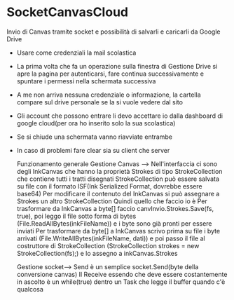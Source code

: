 # SocketCanvasCloud
Invio di Canvas tramite socket e possibilità di salvarli e caricarli da Google Drive

- Usare come credenziali la mail scolastica
- La prima volta che fa un operazione sulla finestra di Gestione Drive si apre la pagina per autenticarsi, fare continua successivamente e spuntare i permessi nella schermata successiva
- A me non arriva nessuna credenziale o informazione, la cartella compare sul drive personale se la si vuole vedere dal sito
- Gli account che possono entrare li devo accettare io dalla dashboard di google cloud(per ora ho inserito solo la sua scolastica)
- Se si chiude una schermata vanno riavviate entrambe
- In caso di problemi fare clear sia su client che server

    Funzionamento generale
    Gestione Canvas -->
    Nell'interfaccia ci sono degli InkCanvas che hanno la proprietà Strokes di tipo StrokeCollection che contiene tutti i tratti disegnati
    StrokeCollection può essere salvata su file con il formato ISF(Ink Serialized Format, dovrebbe essere base64)
    Per modificare il contenuto del InkCanvas si può assegnare a Strokes un altro StrokeCollection
    Quindi quello che faccio io è
    Per trasformare da InkCanvas a byte[] faccio canvInvio.Strokes.Save(fs, true), poi leggo il file sotto forma di bytes (File.ReadAllBytes(inkFileName)) e i byte sono già pronti per essere inviati
    Per trasformare da byte[] a InkCanvas scrivo prima su file i byte arrivati (File.WriteAllBytes(inkFileName, dati)) e poi passo il file al costruttore di StrokeCollection (StrokeCollection strokes = new StrokeCollection(fs);) e lo assegno a inkCanvas.Strokes
    
    Gestione socket-->
    Send è un semplice socket.Send(byte della conversione canvas)
    Il Receive essendo che deve essere costantemente in ascolto è un while(true) dentro un Task che legge il buffer quando c'è qualcosa
